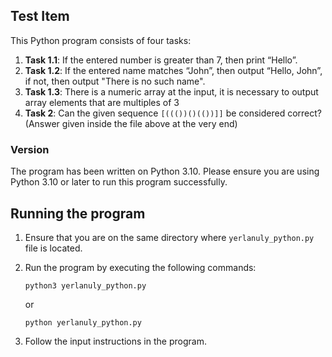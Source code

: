## Test Item

This Python program consists of four tasks:

1. **Task 1.1**: If the entered number is greater than 7, then print “Hello”.
2. **Task 1.2**: If the entered name matches “John”, then output “Hello, John”, if not, then output "There is no such name".
3. **Task 1.3**: There is a numeric array at the input, it is necessary to output array elements that are multiples of 3
4. **Task 2**: Can the given sequence `[((())()(())]]` be considered correct? (Answer given inside the file above at the very end)

### Version

The program has been written on Python 3.10. Please ensure you are using Python 3.10 or later to run this program successfully.

## Running the program

1.  Ensure that you are on the same directory where `yerlanuly_python.py` file is located.
2.  Run the program by executing the following commands:

        python3 yerlanuly_python.py

    or

        python yerlanuly_python.py

3.  Follow the input instructions in the program.
